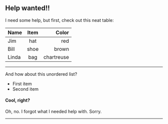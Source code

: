 ## Help wanted!!

I need some help, but first, check out this neat table:

| Name        | Item           | Color  |
| ------------- |:-------------:| -----:|
| Jim     | hat | red |
| Bill      | shoe      |   brown |
| Linda | bag     |    chartreuse |

***

And how about this unordered list?
* First item
* Second item

#### Cool, right?

Oh, no. I forgot what I needed help with. Sorry.

***